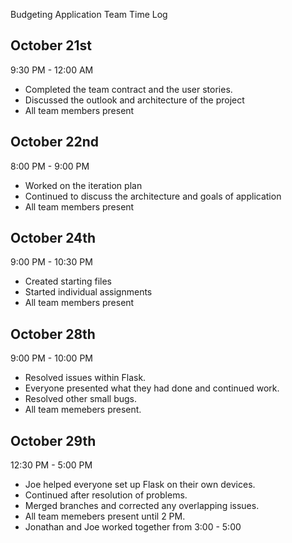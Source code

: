 Budgeting Application Team Time Log

October 21st
-----------------------

9:30 PM - 12:00 AM
 - Completed the team contract and the user stories.
 - Discussed the outlook and architecture of the project
 - All team members present

October 22nd
-----------------------

8:00 PM - 9:00 PM
 - Worked on the iteration plan
 - Continued to discuss the architecture and goals of application
 - All team members present

October 24th
-----------------------

9:00 PM - 10:30 PM
 - Created starting files
 - Started individual assignments
 - All team members present

October 28th
-----------------------

9:00 PM - 10:00 PM
 - Resolved issues within Flask. 
 - Everyone presented what they had done and continued work.
 - Resolved other small bugs.
 - All team memebers present.

October 29th
-----------------------

12:30 PM - 5:00 PM
 - Joe helped everyone set up Flask on their own devices.
 - Continued after resolution of problems.
 - Merged branches and corrected any overlapping issues.
 - All team memebers present until 2 PM.
 - Jonathan and Joe worked together from 3:00 - 5:00
